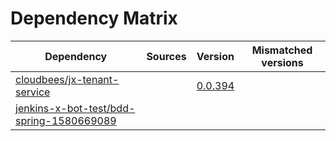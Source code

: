 # Dependency Matrix

Dependency | Sources | Version | Mismatched versions
---------- | ------- | ------- | -------------------
[cloudbees/jx-tenant-service](https://github.com/cloudbees/jx-tenant-service) |  | [0.0.394](https://github.com/cloudbees/jx-tenant-service/releases/tag/v0.0.394) | 
[jenkins-x-bot-test/bdd-spring-1580669089](https://github.com/jenkins-x-bot-test/bdd-spring-1580669089.git) |  | []() | 
